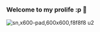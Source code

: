 ### Welcome to my prolife :p 👋
![sn,x600-pad,600x600,f8f8f8 u2](https://user-images.githubusercontent.com/91928669/178135225-82f58d19-6cbc-41c8-934e-b1f32dca5b01.jpg)


<!--
**ovecats/ovecats** is a ✨ _special_ ✨ repository because its `README.md` (this file) appears on your GitHub profile.

Here are some ideas to get you started:





- 🔭 I’m currently working on ...
- 🌱 I’m currently learning ...
- 👯 I’m looking to collaborate on ...
- 🤔 I’m looking for help with ...
- 💬 Ask me about ...
- 📫 How to reach me: ...
- 😄 Pronouns: ...
- ⚡ Fun fact: ...
-->

